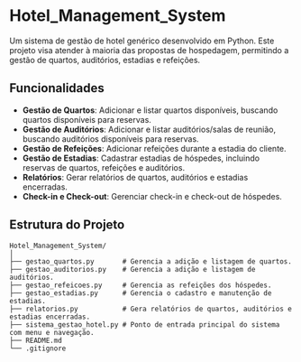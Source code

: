 # Hotel_Management_System

Um sistema de gestão de hotel genérico desenvolvido em Python. Este projeto visa atender à maioria das propostas de hospedagem, permitindo a gestão de quartos, auditórios, estadias e refeições.

## Funcionalidades

- **Gestão de Quartos**: Adicionar e listar quartos disponíveis, buscando quartos disponíveis para reservas.
- **Gestão de Auditórios**: Adicionar e listar auditórios/salas de reunião, buscando auditórios disponíveis para reservas.
- **Gestão de Refeições**: Adicionar refeições durante a estadia do cliente.
- **Gestão de Estadias**: Cadastrar estadias de hóspedes, incluindo reservas de quartos, refeições e auditórios.
- **Relatórios**: Gerar relatórios de quartos, auditórios e estadias encerradas.
- **Check-in e Check-out**: Gerenciar check-in e check-out de hóspedes.

## Estrutura do Projeto

```plaintext
Hotel_Management_System/
│
├── gestao_quartos.py       # Gerencia a adição e listagem de quartos.
├── gestao_auditorios.py    # Gerencia a adição e listagem de auditórios.
├── gestao_refeicoes.py     # Gerencia as refeições dos hóspedes.
├── gestao_estadias.py      # Gerencia o cadastro e manutenção de estadias.
├── relatorios.py           # Gera relatórios de quartos, auditórios e estadias encerradas.
├── sistema_gestao_hotel.py # Ponto de entrada principal do sistema com menu e navegação.
├── README.md
└── .gitignore
